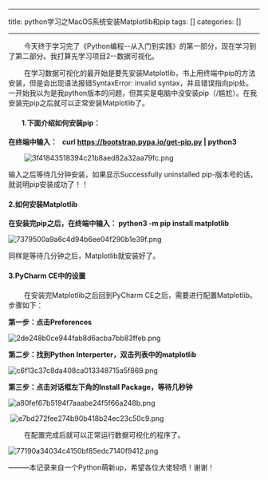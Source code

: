 
--- 
title:  python学习之MacOS系统安装Matplotlib和pip 
tags: []
categories: [] 

---
        今天终于学习完了《Python编程--从入门到实践》的第一部分，现在学习到了第二部分。我打算先学习项目2--数据可视化。

        在学习数据可视化的最开始是要先安装Matplotlib，书上用终端中pip的方法安装，但是会出现语法报错SyntaxError: invalid syntax，并且错误指向pip处。一开始我以为是我python版本的问题，但其实是电脑中没安装pip（/尴尬）。在我安装完pip之后就可以正常安装Matplotlib了。



####         1.下面介绍如何安装pip：

>  
 ****在终端中输入：   curl https://bootstrap.pypa.io/get-pip.py | python3**** 


        <img alt="3f41843518394c21b8aed82a32aa79fc.png" src="https://img-blog.csdnimg.cn/3f41843518394c21b8aed82a32aa79fc.png">

输入之后等待几分钟安装，如果显示Successfully uninstalled pip-版本号的话，就说明pip安装成功了！！



#### 2.如何安装Matplotlib

>  
 ****在安装完pip之后，在终端中输入： python3 -m pip install matplotlib**** 


<img alt="7379500a9a6c4d94b6ee04f290b1e39f.png" src="https://img-blog.csdnimg.cn/7379500a9a6c4d94b6ee04f290b1e39f.png">

同样是等待几分钟之后，Matplotlib就安装好了。



#### 3.PyCharm CE中的设置

        在安装完Matplotlib之后回到PyCharm CE之后，需要进行配置Matplotlib。步骤如下：

**第一步：点击Preferences**

<img alt="2de248b0ce944fab8d6acba7bb83ffeb.png" src="https://img-blog.csdnimg.cn/2de248b0ce944fab8d6acba7bb83ffeb.png">



**第二步：找到Python Interperter，双击列表中的matplotlib**

<img alt="c6f13c37c8da408ca013348715a5f869.png" src="https://img-blog.csdnimg.cn/c6f13c37c8da408ca013348715a5f869.png">



**第三步：点击对话框左下角的Install Package，等待几秒钟**

<img alt="a80fef67b5194f7aaabe24f5f66a248b.png" src="https://img-blog.csdnimg.cn/a80fef67b5194f7aaabe24f5f66a248b.png">

 <img alt="e7bd272fee274b90b418b24ec23c50c9.png" src="https://img-blog.csdnimg.cn/e7bd272fee274b90b418b24ec23c50c9.png">



        在配置完成后就可以正常运行数据可视化的程序了。

<img alt="77190a34034c4150bf85edc7140f9412.png" src="https://img-blog.csdnimg.cn/77190a34034c4150bf85edc7140f9412.png">



———本记录来自一个Python萌新up，希望各位大佬轻喷！谢谢！ 


